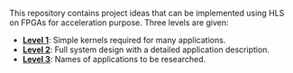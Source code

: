 This repository contains project ideas that can be implemented using HLS on FPGAs for acceleration purpose. Three levels are given:

- **[Level 1](./Level%201/README.md)**: Simple kernels required for many applications.
- **[Level 2](./Level%202/README.md)**: Full system design with a detailed application description.
- **[Level 3](./Level%203/README.md)**: Names of applications to be researched.